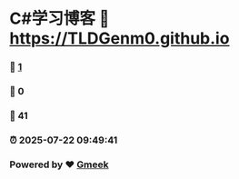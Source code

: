 # C#学习博客 :link: https://TLDGenm0.github.io 
### :page_facing_up: [1](https://TLDGenm0.github.io/tag.html) 
### :speech_balloon: 0 
### :hibiscus: 41 
### :alarm_clock: 2025-07-22 09:49:41 
### Powered by :heart: [Gmeek](https://github.com/Meekdai/Gmeek)
